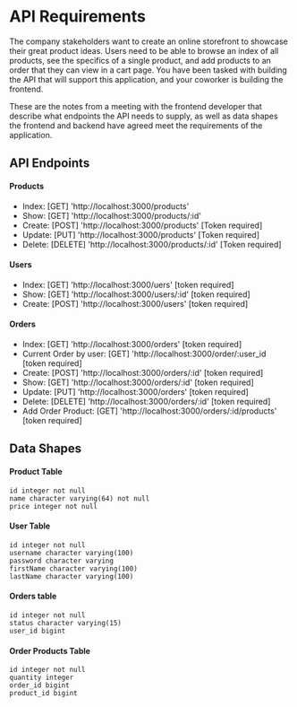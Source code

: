# API Requirements
The company stakeholders want to create an online storefront to showcase their great product ideas. 
Users need to be able to browse an index of all products, see the specifics of a single product, 
and add products to an order that they can view in a cart page. 
You have been tasked with building the API that will support this application, 
and your coworker is building the frontend.

These are the notes from a meeting with the frontend developer that describe what endpoints the API needs to supply, 
as well as data shapes the frontend and backend have agreed meet the requirements of the application. 

## API Endpoints
#### Products
- Index: [GET] 'http://localhost:3000/products' 
- Show: [GET] 'http://localhost:3000/products/:id' 
- Create: [POST] 'http://localhost:3000/products'  [Token required]
- Update: [PUT] 'http://localhost:3000/products'  [Token required]
- Delete: [DELETE] 'http://localhost:3000/products/:id'  [Token required]

#### Users
- Index: [GET]  'http://localhost:3000/uers' [token required]
- Show: [GET] 'http://localhost:3000/users/:id' [token required]
- Create: [POST] 'http://localhost:3000/users' [token required]

#### Orders
- Index: [GET]  'http://localhost:3000/orders' [token required]
- Current Order by user: [GET] 'http://localhost:3000/order/:user_id [token required]
- Create: [POST]  'http://localhost:3000/orders/:id' [token required]
- Show: [GET]  'http://localhost:3000/orders/:id' [token required]
- Update: [PUT]  'http://localhost:3000/orders' [token required]
- Delete: [DELETE]  'http://localhost:3000/orders/:id' [token required]
- Add Order Product: [GET]  'http://localhost:3000/orders/:id/products' [token required]

## Data Shapes
#### Product Table
```
id integer not null
name character varying(64) not null
price integer not null
```

#### User Table
```
id integer not null
username character varying(100)
password character varying
firstName character varying(100)
lastName character varying(100)
```

#### Orders table
```
id integer not null
status character varying(15)
user_id bigint
```

#### Order Products Table
```
id integer not null
quantity integer
order_id bigint
product_id bigint
```



